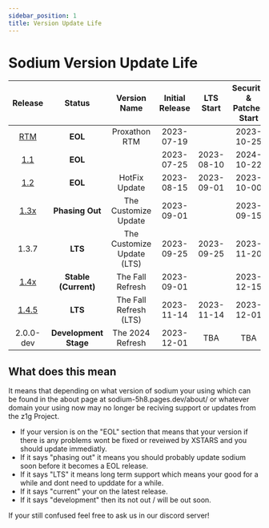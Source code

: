 ```yaml
---
sidebar_position: 1
title: Version Update Life
---
```


# Sodium Version Update Life

| Release  | Status              | Version Name          |Initial Release | LTS Start        | Security & Patches Start | End-of-life               |
| :--:     | :---:               | :---:             | :---:          | :---:            | :---:                    | :---:                     |
| [RTM](https://github.com/z1g-project/Sodium/releases/tag/1.0.0)  | **EOL** | Proxathon RTM | 2023-07-19 |   | 2023-10-25 | 2023-10-25 |
| [1.1](https://github.com/z1g-project/Sodium/releases/tag/1.0.0-patch-1) | **EOL** || 2023-07-25 | 2023-08-10 | 2024-10-22 | 2023-10-25 |
| [1.2](https://github.com/z1g-project/Sodium/releases/tag/1.2.0) | **EOL** | HotFix Update | 2023-08-15 | 2023-09-01 | 2023-10-00 | 2023-10-25 |
| [1.3x](https://github.com/z1g-project/Sodium/releases/tag/1.3.0) | **Phasing Out** | The Customize Update | 2023-09-01 |  | 2023-09-15 | 2023-10-25 |
| 1.3.7 | **LTS** | The Customize Update (LTS) | 2023-09-25 | 2023-09-25 | 2023-11-20 | 2024-01-01 |
| [1.4x](https://github.com/z1g-project/Sodium/releases/tag/1.4.0) | **Stable (Current)** | The Fall Refresh | 2023-09-01 |  | 2023-12-15 | 2023-10-25 |
| [1.4.5](https://github.com/z1g-project/Sodium/releases/tag/1.4.5) | **LTS** | The Fall Refresh (LTS) | 2023-11-14 | 2023-11-14 | 2023-12-01 | 2024-02-01 |
| 2.0.0-dev | **Development Stage** | The 2024 Refresh | 2023-12-01 | TBA | TBA | TBA |

## What does this mean

It means that depending on what version of sodium your using which can be found in the about page at sodium-5h8.pages.dev/about/ or whatever domain your using now may no longer be reciving support or updates from the z1g Project.
- If your version is on the "EOL" section that means that your version if there is any problems wont be fixed or reveiwed by XSTARS and you should update immediatly. 
- If it says "phasing out" it means you should probably update sodium soon before it becomes a EOL release. 
- If it says "LTS" it means long term support which means your good for a while and dont need to upddate for a while. 
- If it says "current" your on the latest release. 
- If it says "development" then its not out / will be out soon.

If your still confused feel free to ask us in our discord server!
